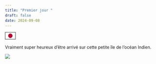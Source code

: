 ```yaml
---
title: "Premier jour "
draft: false
date: 2024-09-08
---
```



![](/public/img/flag.png)

Vraiment super heureux d’être arrivé sur cette petite île de l’océan Indien.

![](/img/24-09-02-16-54-21-2501.jpg)
